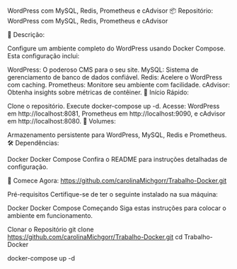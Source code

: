 WordPress com MySQL, Redis, Prometheus e cAdvisor
📦 Repositório: WordPress com MySQL, Redis, Prometheus e cAdvisor

🚀 Descrição:

Configure um ambiente completo do WordPress usando Docker Compose. Esta configuração inclui:

WordPress: O poderoso CMS para o seu site.
MySQL: Sistema de gerenciamento de banco de dados confiável.
Redis: Acelere o WordPress com caching.
Prometheus: Monitore seu ambiente com facilidade.
cAdvisor: Obtenha insights sobre métricas de contêiner.
🔧 Início Rápido:

Clone o repositório.
Execute docker-compose up -d.
Acesse:
WordPress em http://localhost:8081,
Prometheus em http://localhost:9090,
e cAdvisor em http://localhost:8080.
📂 Volumes:

Armazenamento persistente para WordPress, MySQL, Redis e Prometheus.
🛠 Dependências:

Docker
Docker Compose
Confira o README para instruções detalhadas de configuração.

🔗 Comece Agora: https://github.com/carolinaMichgorr/Trabalho-Docker.git

Pré-requisitos
Certifique-se de ter o seguinte instalado na sua máquina:

Docker
Docker Compose
Começando
Siga estas instruções para colocar o ambiente em funcionamento.

Clonar o Repositório
git clone https://github.com/carolinaMichgorr/Trabalho-Docker.git
cd Trabalho-Docker

docker-compose up -d
